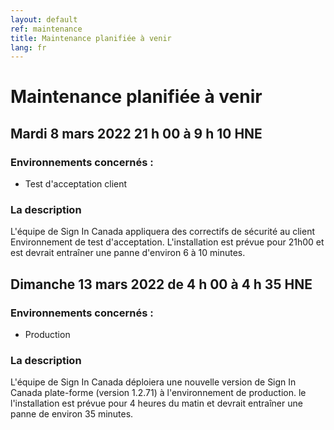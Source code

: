 ```yaml
---
layout: default
ref: maintenance
title: Maintenance planifiée à venir
lang: fr
---
```

# Maintenance planifiée à venir

## Mardi 8 mars 2022 21 h 00 à 9 h 10 HNE

### Environnements concernés :

* Test d'acceptation client

### La description

L'équipe de Sign In Canada appliquera des correctifs de sécurité au client
Environnement de test d'acceptation. L'installation est prévue pour 21h00 et est
devrait entraîner une panne d'environ 6 à 10 minutes.

## Dimanche 13 mars 2022 de 4 h 00 à 4 h 35 HNE

### Environnements concernés :

* Production

### La description

L'équipe de Sign In Canada déploiera une nouvelle version de Sign In Canada
plate-forme (version 1.2.71) à l'environnement de production. le l'installation
est prévue pour 4 heures du matin et devrait entraîner une panne de environ 35
minutes.
